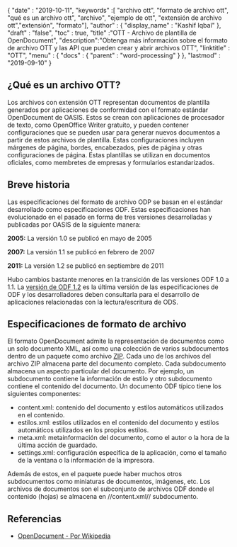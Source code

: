 {
  "date" : "2019-10-11",
  "keywords" :[ "archivo ott", "formato de archivo ott", "qué es un archivo ott", "archivo", "ejemplo de ott", "extensión de archivo ott","extensión", "formato"],
  "author" : {
    "display_name" : "Kashif Iqbal"
},
  "draft" : "false",
  "toc" : true,
  "title" :"OTT - Archivo de plantilla de OpenDocument",
  "description":"Obtenga más información sobre el formato de archivo OTT y las API que pueden crear y abrir archivos OTT",
  "linktitle" : "OTT",
  "menu" : {
    "docs" : {
      "parent" : "word-processing"
}
},
  "lastmod" : "2019-09-10"
}

## ¿Qué es un archivo OTT?

Los archivos con extensión OTT representan documentos de plantilla generados por aplicaciones de conformidad con el formato estándar OpenDocument de OASIS. Estos se crean con aplicaciones de procesador de texto, como OpenOffice Writer gratuito, y pueden contener configuraciones que se pueden usar para generar nuevos documentos a partir de estos archivos de plantilla. Estas configuraciones incluyen márgenes de página, bordes, encabezados, pies de página y otras configuraciones de página. Estas plantillas se utilizan en documentos oficiales, como membretes de empresas y formularios estandarizados.

## Breve historia ##

Las especificaciones del formato de archivo ODP se basan en el estándar desarrollado como especificaciones ODF. Estas especificaciones han evolucionado en el pasado en forma de tres versiones desarrolladas y publicadas por OASIS de la siguiente manera:

**2005:** La versión 1.0 se publicó en mayo de 2005

**2007:** La versión 1.1 se publicó en febrero de 2007

**2011:** La versión 1.2 se publicó en septiembre de 2011

Hubo cambios bastante menores en la transición de las versiones ODF 1.0 a 1.1. La [versión de ODF 1.2](https://www.oasis-open.org/standards#opendocumentv1.2) es la última versión de las especificaciones de ODF y los desarrolladores deben consultarla para el desarrollo de aplicaciones relacionadas con la lectura/escritura de ODS.

## Especificaciones de formato de archivo

El formato OpenDocument admite la representación de documentos como un solo documento XML, así como una colección de varios subdocumentos dentro de un paquete como archivo [ZIP](/es/compression/zip/). Cada uno de los archivos del archivo ZIP almacena parte del documento completo. Cada subdocumento almacena un aspecto particular del documento. Por ejemplo, un subdocumento contiene la información de estilo y otro subdocumento contiene el contenido del documento. Un documento ODF típico tiene los siguientes componentes:

* content.xml: contenido del documento y estilos automáticos utilizados en el contenido.
* estilos.xml: estilos utilizados en el contenido del documento y estilos automáticos utilizados en los propios estilos.
* meta.xml: metainformación del documento, como el autor o la hora de la última acción de guardado.
* settings.xml: configuración específica de la aplicación, como el tamaño de la ventana o la información de la impresora.

Además de estos, en el paquete puede haber muchos otros subdocumentos como miniaturas de documentos, imágenes, etc. Los archivos de documentos son el subconjunto de archivos ODF donde el contenido (hojas) se almacena en //content.xml// subdocumento.

## Referencias ##

* [OpenDocument - Por Wikipedia](https://en.wikipedia.org/wiki/OpenDocument)

